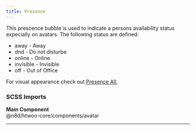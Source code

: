 ```yaml
---
title: Presence
---
```


This prescence bubble is used to indicate a persons availability status expecially on avatars. The following status are defined:

* away - Away
* dnd - Do not disturbe
* online - Online
* invisible - Invisible
* off - Out of Office

For visual appearance check out [Presence All](/?p=atoms-presence-all),

### SCSS Imports

**Main Component**\
@n8d/htwoo-core/components/avatar

***
